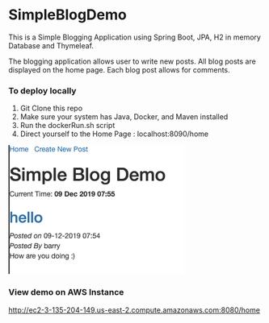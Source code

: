 # SimpleBlogDemo

This is a Simple Blogging Application using Spring Boot, JPA, H2 in memory Database and Thymeleaf. 

The blogging application allows user to write new posts. All blog posts are displayed on the home page. Each blog post allows for comments.

<h3>To deploy locally</h3>

1) Git Clone this repo
2) Make sure your system has Java, Docker, and Maven installed
3) Run the dockerRun.sh script
4) Direct yourself to the Home Page : localhost:8090/home

![Image description](img/screenshot_blog.png)

<h3> View demo on AWS Instance </h3>

http://ec2-3-135-204-149.us-east-2.compute.amazonaws.com:8080/home

